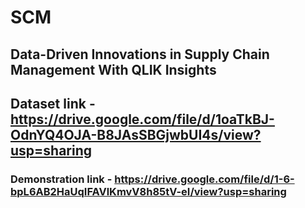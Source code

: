 # SCM #
## Data-Driven Innovations in Supply Chain Management With QLIK Insights ##

## Dataset link - https://drive.google.com/file/d/1oaTkBJ-OdnYQ4OJA-B8JAsSBGjwbUI4s/view?usp=sharing ##

### Demonstration link - https://drive.google.com/file/d/1-6-bpL6AB2HaUqIFAVlKmvV8h85tV-eI/view?usp=sharing ###
